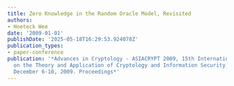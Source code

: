 ```yaml
---
title: Zero Knowledge in the Random Oracle Model, Revisited
authors:
- Hoeteck Wee
date: '2009-01-01'
publishDate: '2025-05-18T16:29:53.924078Z'
publication_types:
- paper-conference
publication: '*Advances in Cryptology - ASIACRYPT 2009, 15th International Conference
  on the Theory and Application of Cryptology and Information Security, Tokyo, Japan,
  December 6-10, 2009. Proceedings*'
---
```

